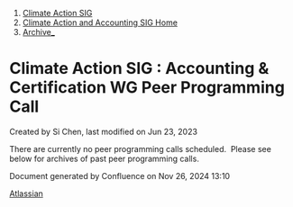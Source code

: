 1. [Climate Action SIG](index.html)
2. [Climate Action and Accounting SIG Home](Climate-Action-and-Accounting-SIG-Home_19005445.html)
3. [Archive\_](Archive__19006062.html)

# Climate Action SIG : Accounting &amp; Certification WG Peer Programming Call

Created by Si Chen, last modified on Jun 23, 2023

There are currently no peer programming calls scheduled.  Please see below for archives of past peer programming calls.

Document generated by Confluence on Nov 26, 2024 13:10

[Atlassian](http://www.atlassian.com/)
